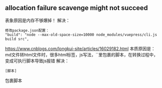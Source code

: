 ## allocation failure scavenge might not succeed
表象原因是内存不够爆掉！
解决：
```shell
修改package.json配置：
"build": "node --max-old-space-size=10000 node_modules/vuepress/cli.js build src",
```
https://www.cnblogs.com/longkui-site/articles/16029182.html
本质原因是：
md文件转html文件时，很多html标签，js写法，``里包裹的脚本，在转换过程中，变成可执行脚本导致js报错
解决：
```javascirpt
[脚本]
```
包裹脚本